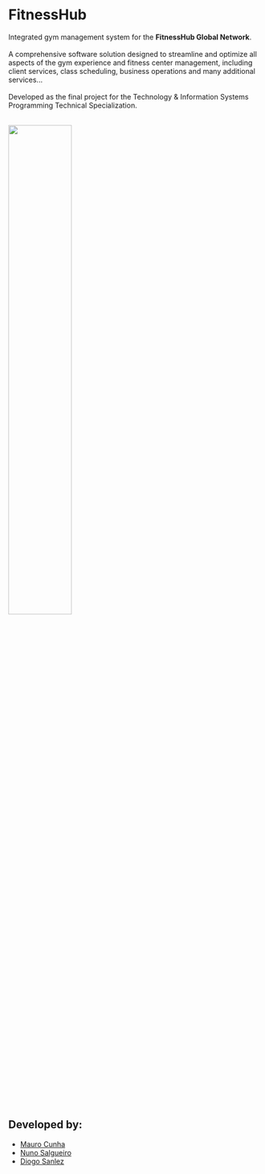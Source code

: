 # FitnessHub
Integrated gym management system for the **FitnessHub Global Network**.<br><br>
A comprehensive software solution designed to streamline and optimize all aspects of the gym experience and fitness center management, including client services, class scheduling, business operations and many additional services...<br><br>
Developed as the final project for the Technology & Information Systems Programming Technical Specialization.<br><br>

<img src="https://github.com/user-attachments/assets/a44cbab4-602f-4d97-9b96-6c8a02070e46" style="width: 50%">

## Developed by:
<ul>
<li><a href="https://github.com/cunhamauro">Mauro Cunha</a></li>
<li><a href="https://github.com/nunosalg">Nuno Salgueiro</a></li>
<li><a href="https://github.com/dsanlez">Diogo Sanlez</a></li>
</ul>
